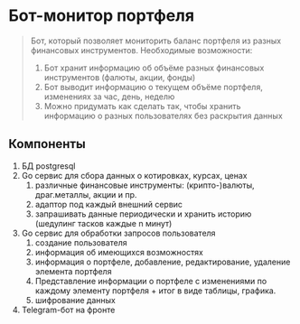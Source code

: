 # Бот-монитор портфеля

> Бот, который позволяет мониторить баланс портфеля из разных финансовых инструментов.
Необходимые возможности:
> 1. Бот хранит информацию об объёме разных финансовых инструментов (фалюты, акции, фонды)
> 2. Бот выводит информацию о текущем объёме портфеля, изменениях за час, день, неделю
> 3. Можно придумать как сделать так, чтобы хранить информацию о разных пользователях без раскрытия данных


## Компоненты
1. БД postgresql
2. Go сервис для сбора данных о котировках, курсах, ценах
   1. различные финансовые инструменты: (крипто-)валюты, драг.металлы, акции и пр.
   2. адаптор под каждый внешний сервис
   3. запрашивать данные периодически и хранить историю (шедулинг тасков каждые n минут)
3. Go сервис для обработки запросов пользователя
   1. создание пользователя
   2. информация об имеющихся возможностях
   3. информация о портфеле, добавление, редактирование, удаление элемента портфеля
   4. Представление информации о портфеле с изменениями по каждому элементу портфеля + итог в виде таблицы, графика.
   5. шифрование данных
4. Telegram-бот на фронте
